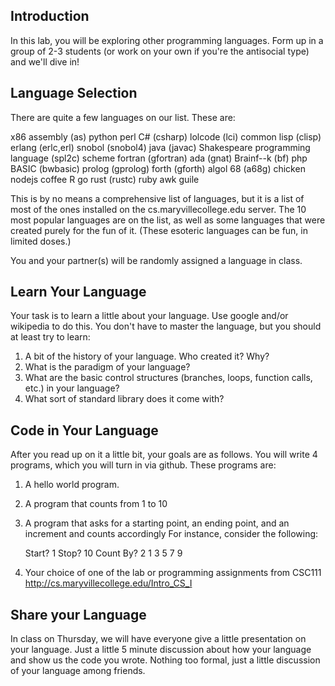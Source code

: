 ## Introduction
In this lab, you will be exploring other programming languages.  Form
up in a group of 2-3 students (or work on your own if you're the
antisocial type) and we'll dive in!  

## Language Selection
There are quite a few languages on our list.  These are:

  x86 assembly (as)
  python
  perl
  C# (csharp)
  lolcode (lci)
  common lisp (clisp)
  erlang (erlc,erl)
  snobol (snobol4)
  java (javac)
  Shakespeare programming language (spl2c)
  scheme
  fortran (gfortran)
  ada (gnat)
  Brainf--k (bf)
  php
  BASIC (bwbasic)
  prolog (gprolog)
  forth (gforth)
  algol 68 (a68g)
  chicken
  nodejs
  coffee
  R
  go
  rust (rustc)
  ruby
  awk
  guile

This is by no means a comprehensive list of languages, but it is
a list of most of the ones installed on the cs.maryvillecollege.edu
server.  The 10 most popular languages are on the list, as well as
some languages that were created purely for the fun of it.  (These
esoteric languages can be fun, in limited doses.)

You and your partner(s) will be randomly assigned a language in class.  


## Learn Your Language
Your task is to learn a little about your language. Use google and/or
wikipedia to do this.  You don't have to master the language, but you
should at least try to learn:

1. A bit of the history of your language.  Who created it? Why?
2. What is the paradigm of your language?
3. What are the basic control structures (branches, loops, function
   calls, etc.) in your language?
4. What sort of standard library does it come with?

## Code in Your Language
After you read up on it a little bit, your goals are as follows.  You
will write 4 programs, which you will turn in via github.  These
programs are:

1. A hello world program.
2. A program that counts from 1 to 10
3. A program that asks for a starting point, an ending point, and an
   increment and counts accordingly  For instance, consider the
   following:

   Start? 1
   Stop? 10
   Count By? 2
   1
   3
   5
   7
   9

4. Your choice of one of the lab or programming assignments from
   CSC111 http://cs.maryvillecollege.edu/Intro_CS_I

## Share your Language
In class on Thursday, we will have everyone give a little
presentation on your language.  Just a little 5 minute discussion
about how your language and show us the code you wrote.  Nothing too
formal, just a little discussion of your language among friends.
